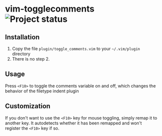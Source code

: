 vim-togglecomments ![Project status](http://stillmaintained.com/halcyon/vim-togglecomments.png)
===============

Installation
------------
1. Copy the file `plugin/toggle_comments.vim` to your `~/.vim/plugin` directory
2. There is no step 2.


Usage
-----
Press `<F10>` to toggle the comments variable on and off, which changes the
behavior of the filetype indent plugin

Customization
-------------
If you don't want to use the `<F10>` key for mouse toggling, simply remap it to
another key.  It autodetects whether it has been remapped and won't register
the `<F10>` key if so.
